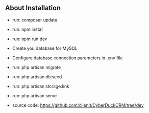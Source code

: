 ## About Installation

- run: composer update
- run: npm install
- run: npm run dev
- Create you database for MySQL
- Configure database connection parameters in .env file
- run: php artisan migrate
- run: php artisan db:seed
- run: php artisan storage:link
- run: php artisan serve

- source code: https://github.com/clienit/CyberDuckCRM/tree/dev
